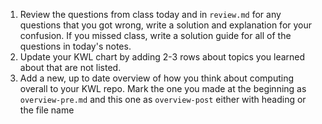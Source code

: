 1. Review the questions from class today and in `review.md`  for any questions that you got wrong, write a solution and explanation for your confusion. If you missed class, write a solution guide for all of the questions in today's notes.
1. Update your KWL chart by adding 2-3 rows about topics you learned about that are not listed.
1. Add a new, up to date overview of how you think about computing overall to your KWL repo. Mark the one you made at the beginning as `overview-pre.md` and this one as `overview-post` either with heading or the file name
```{index} review.md
```
```{index} overview-post.md
```
```{index} overview-pre.md
```

